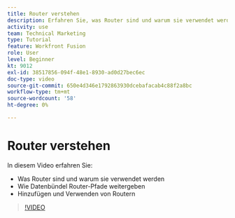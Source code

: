 ```yaml
---
title: Router verstehen
description: Erfahren Sie, was Router sind und warum sie verwendet werden, wie Datenbündel Routerpfade verteilen und wie Router hinzugefügt und verwendet werden, alles in [!DNL Adobe Workfront Fusion].
activity: use
team: Technical Marketing
type: Tutorial
feature: Workfront Fusion
role: User
level: Beginner
kt: 9012
exl-id: 38517856-094f-48e1-8930-ad0d27bec6ec
doc-type: video
source-git-commit: 650e4d346e1792863930dcebafacab4c88f2a8bc
workflow-type: tm+mt
source-wordcount: '58'
ht-degree: 0%

---
```


# Router verstehen

In diesem Video erfahren Sie:

* Was Router sind und warum sie verwendet werden
* Wie Datenbündel Router-Pfade weitergeben
* Hinzufügen und Verwenden von Routern

>[!VIDEO](https://video.tv.adobe.com/v/335271/?quality=12&learn=on)
